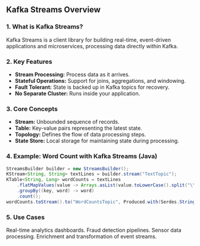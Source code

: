 ## Kafka Streams Overview

### 1. What is Kafka Streams?
Kafka Streams is a client library for building real-time, event-driven applications and microservices, processing data directly within Kafka.


### 2. Key Features
- **Stream Processing:** Process data as it arrives.
- **Stateful Operations:** Support for joins, aggregations, and windowing.
- **Fault Tolerant:** State is backed up in Kafka topics for recovery.
- **No Separate Cluster:** Runs inside your application.


### 3. Core Concepts
- **Stream:** Unbounded sequence of records.
- **Table:** Key-value pairs representing the latest state.
- **Topology:** Defines the flow of data processing steps.
- **State Store:** Local storage for maintaining state during processing.


### 4. Example: Word Count with Kafka Streams (Java)
```java
StreamsBuilder builder = new StreamsBuilder();
KStream<String, String> textLines = builder.stream("TextTopic");
KTable<String, Long> wordCounts = textLines
    .flatMapValues(value -> Arrays.asList(value.toLowerCase().split("\\W+")))
    .groupBy((key, word) -> word)
    .count();
wordCounts.toStream().to("WordCountsTopic", Produced.with(Serdes.String(), Serdes.Long()));
```

### 5. Use Cases
Real-time analytics dashboards.
Fraud detection pipelines.
Sensor data processing.
Enrichment and transformation of event streams.